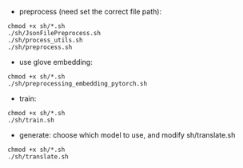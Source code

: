 - preprocess (need set the correct file path):
```
chmod +x sh/*.sh
./sh/JsonFilePreprocess.sh
./sh/process_utils.sh
./sh/preprocess.sh
```
- use glove embedding:
```
chmod +x sh/*.sh
./sh/preprocessing_embedding_pytorch.sh
```
- train:
```
chmod +x sh/*.sh
./sh/train.sh
```
- generate:
choose which model to use, and modify sh/translate.sh
```
chmod +x sh/*.sh
./sh/translate.sh
```
